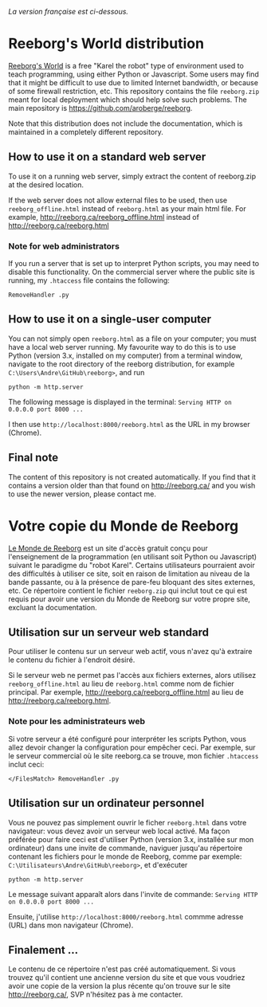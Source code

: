 _La version française est ci-dessous._

# Reeborg's World distribution

[Reeborg's World](http://reeborg.ca/reeborg.html) is a free "Karel the robot" type of
environment used to teach programming, using either Python or Javascript.
Some users may find that it might be difficult to use due to limited Internet bandwidth,
or because of some firewall restriction, etc.
This repository contains the file `reeborg.zip` meant for local deployment which
should help solve such problems. The main repository is https://github.com/aroberge/reeborg.

Note that this distribution does not include the documentation, which is maintained in a completely different repository.

## How to use it on a standard web server

To use it on a running web server, simply extract the content of reeborg.zip
at the desired location.

If the web server does not allow external files to be used, then
use `reeborg_offline.html` instead of `reeborg.html` as your main html file.
For example, http://reeborg.ca/reeborg_offline.html instead of
http://reeborg.ca/reeborg.html

### Note for web administrators

If you run a server that is set up to interpret Python scripts, you may need
to disable this functionality. On the commercial server where the public site is running,
my `.htaccess` file contains the following:

`
RemoveHandler .py
`

## How to use it on a single-user computer

You can not simply open `reeborg.html` as a file on your computer; you must
have a local web server running.  My favourite way to do this is to use Python
(version 3.x, installed on my computer) from a terminal window,
navigate to the root directory of the reeborg distribution, for example `C:\Users\Andre\GitHub\reeborg>`,
and run

`python -m http.server`

The following message is displayed in the terminal:
`Serving HTTP on 0.0.0.0 port 8000 ...`

I then use `http://localhost:8000/reeborg.html` as the URL in my browser (Chrome).

## Final note

The content of this repository is not created automatically. If you find that it contains
a version older than that found on http://reeborg.ca/ and you wish to use the newer version,
please contact me.

# Votre copie du Monde de Reeborg

[Le Monde de Reeborg](http://reeborg.ca/reeborg.html) est un site d'accès gratuit conçu
pour l'enseignement de la programmation (en utilisant soit Python ou Javascript) suivant
le paradigme du "robot Karel".
Certains utilisateurs pourraient avoir des difficultés à utiliser ce site, soit en
raison de limitation au niveau de la bande passante, ou à la présence de pare-feu bloquant
des sites externes, etc.
Ce répertoire contient le fichier `reeborg.zip` qui inclut tout ce qui est requis pour
avoir une version du Monde de Reeborg sur votre propre site, excluant la documentation.


## Utilisation sur un serveur web standard 

Pour utiliser le contenu sur un serveur web actif, vous n'avez qu'à extraire
le contenu du fichier à l'endroit désiré.

Si le serveur web ne permet pas l'accès aux fichiers externes, alors
utilisez `reeborg_offline.html` au lieu de `reeborg.html` comme nom de fichier principal.
Par exemple, http://reeborg.ca/reeborg_offline.html au lieu de
http://reeborg.ca/reeborg.html.

### Note pour les administrateurs web

Si votre serveur a été configuré pour interpréter les scripts Python, vous allez
devoir changer la configuration pour empêcher ceci. Par exemple, sur le
serveur commercial où le site reeborg.ca se trouve, mon fichier 
`.htaccess` inclut ceci:

`</FilesMatch>
RemoveHandler .py
`

## Utilisation sur un ordinateur personnel

Vous ne pouvez pas simplement ouvrir le ficher `reeborg.html` dans votre
navigateur: vous devez avoir un serveur web local activé. 
Ma façon préférée pour faire ceci est d'utiliser Python (version 3.x, installée sur
mon ordinateur) dans une invite de commande, naviguer jusqu'au répertoire contenant
les fichiers pour le monde de Reeborg, comme par exemple:
`C:\Utilisateurs\Andre\GitHub\reeborg>`,
et d'exécuter

`python -m http.server`

Le message suivant apparaît alors dans l'invite de commande:
`Serving HTTP on 0.0.0.0 port 8000 ...`

Ensuite, j'utilise `http://localhost:8000/reeborg.html` commme adresse (URL) dans mon navigateur (Chrome).

## Finalement ...

Le contenu de ce répertoire n'est pas créé automatiquement. Si vous trouvez qu'il contient
une ancienne version du site et que vous voudriez avoir une copie de la version la
plus récente qu'on trouve sur le site http://reeborg.ca/, SVP n'hésitez pas à me contacter.


